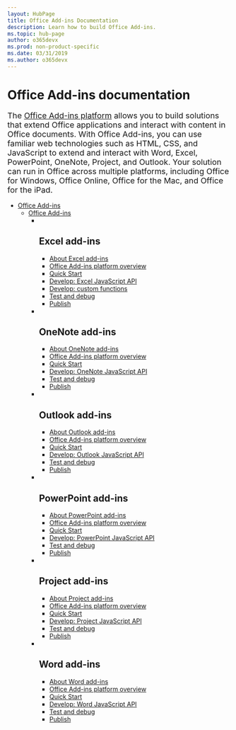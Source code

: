 ```yaml
---
layout: HubPage
title: Office Add-ins Documentation
description: Learn how to build Office Add-ins.
ms.topic: hub-page
author: o365devx
ms.prod: non-product-specific
ms.date: 03/31/2019
ms.author: o365devx
---
```

<div id="main" class="v2">
    <div class="container">
        <h1 class="screenReader">Office Add-ins documentation</h1>
        <p style="font-size: 1.12rem;margin-bottom: 1rem;">The <a href="/office/dev/add-ins/overview/office-add-ins">Office Add-ins platform</a> allows you to build solutions that extend Office applications and interact with content in Office documents. With Office Add-ins, you can use familiar web technologies such as HTML, CSS, and JavaScript to extend and interact with Word, Excel, PowerPoint, OneNote, Project, and Outlook. Your solution can run in Office across multiple platforms, including Office for Windows, Office Online, Office for the Mac, and Office for the iPad.</p>
        <ul class="pivots">
            <li>
                <a href="#add-ins">Office Add-ins</a>
                <ul id="add-ins">
                    <li>
                        <a href="#add-in-hosts">Office Add-ins</a>
                        <ul id="add-in-hosts" class="cardsL">
                            <li>
                              <div class="cardSize">
                                  <div class="cardPadding">
                                      <div class="card">
                                          <div class="cardImageOuter">
                                              <div class="cardImage">
                                                  <img src="images/index/ExcelLogoColor.svg" alt="" />
                                              </div>
                                          </div>
                                          <div class="cardText">
                                              <h2>Excel add-ins</h2>
                                              <ul class="noBullet">
                                              <li><a class="barLink" href="/office/dev/add-ins/excel/excel-add-ins-overview">About Excel add-ins</a></li>
                                              <li><a class="barLink" href="/office/dev/add-ins/overview/office-add-ins?context=office/dev/add-ins/excel/context">Office Add-ins platform overview</a></li>
                                              <li><a class="barLink" href="/office/dev/add-ins/quickstarts/excel-quickstart-jquery">Quick Start</a></li>
                                              <li><a class="barLink" href="/office/dev/add-ins/reference/overview/excel-add-ins-reference-overview">Develop: Excel JavaScript API</a></li>
                                              <li><a class="barLink" href="/office/dev/add-ins/excel/custom-functions-overview">Develop: custom functions</a></li>
                                              <li><a class="barLink" href="/office/dev/add-ins/testing/test-debug-office-add-ins?context=office/dev/add-ins/excel/context">Test and debug</a></li>
                                              <li><a class="barLink" href="/office/dev/add-ins/publish/publish?context=office/dev/add-ins/excel/context">Publish</a></li>
                                              </ul>
                                          </div>
                                      </div>
                                  </div>
                              </div>
                            </li>
                            <li>
                              <div class="cardSize">
                                  <div class="cardPadding">
                                      <div class="card">
                                          <div class="cardImageOuter">
                                              <div class="cardImage">
                                                  <img src="images/index/OneNoteLogoColor.svg" alt="" />
                                              </div>
                                          </div>
                                          <div class="cardText">
                                              <h2>OneNote add-ins</h2>
                                              <ul class="noBullet">
                                              <li><a class="barLink" href="/office/dev/add-ins/onenote/onenote-add-ins-programming-overview">About OneNote add-ins</a></li>
                                              <li><a class="barLink" href="/office/dev/add-ins/overview/office-add-ins?context=office/dev/add-ins/onenote/context">Office Add-ins platform overview</a></li>
                                              <li><a class="barLink" href="/office/dev/add-ins/quickstarts/onenote-quickstart">Quick Start</a></li>
                                              <li><a class="barLink" href="/office/dev/add-ins/reference/overview/onenote-add-ins-javascript-reference">Develop: OneNote JavaScript API</a></li>
                                              <li><a class="barLink" href="/office/dev/add-ins/testing/test-debug-office-add-ins?context=office/dev/add-ins/onenote/context">Test and debug</a></li>
                                              <li><a class="barLink" href="/office/dev/add-ins/publish/publish?context=office/dev/add-ins/onenote/context">Publish</a></li>
                                              </ul>
                                          </div>
                                  </div>
                              </div>
                            </li>
                            <li>
                              <div class="cardSize">
                                  <div class="cardPadding">
                                      <div class="card">
                                          <div class="cardImageOuter">
                                              <div class="cardImage">
                                                  <img src="images/index/OutlookLogoColor.svg" alt="" />
                                              </div>
                                          </div>
                                          <div class="cardText">
                                              <h2>Outlook add-ins</h2>
                                              <ul class="noBullet">
                                              <li><a class="barLink" href="/outlook/add-ins">About Outlook add-ins</a></li>
                                              <li><a class="barLink" href="/office/dev/add-ins/overview/office-add-ins?context=outlook/context">Office Add-ins platform overview</a></li>
                                              <li><a class="barLink" href="/outlook/add-ins/quick-start">Quick Start</a></li>
                                              <li><a class="barLink" href="/outlook/add-ins/apis">Develop: Outlook JavaScript API</a></li>
                                              <li><a class="barLink" href="/outlook/add-ins/testing-and-tips">Test and debug</a></li>
                                              <li><a class="barLink" href="/office/dev/add-ins/publish/publish?context=outlook/context">Publish</a></li>
                                              </ul>
                                          </div>
                                      </div>
                                  </div>
                              </div>
                            </li>
                            <li>
                              <div class="cardSize">
                                  <div class="cardPadding">
                                      <div class="card">
                                          <div class="cardImageOuter">
                                              <div class="cardImage">
                                                  <img src="images/index/PowerPointLogoColor.svg" alt="" />
                                              </div>
                                          </div>
                                          <div class="cardText">
                                              <h2>PowerPoint add-ins</h2>
                                              <ul class="noBullet">
                                              <li><a class="barLink" href="/office/dev/add-ins/powerpoint/powerpoint-add-ins">About PowerPoint add-ins</a></li>
                                              <li><a class="barLink" href="/office/dev/add-ins/overview/office-add-ins?context=office/dev/add-ins/powerpoint/context">Office Add-ins platform overview</a></li>
                                              <li><a class="barLink" href="/office/dev/add-ins/quickstarts/powerpoint-quickstart">Quick Start</a></li>
                                              <li><a class="barLink" href="/office/dev/add-ins/reference/requirement-sets/powerpoint-and-project-note?context=office/dev/add-ins/powerpoint/context">Develop: PowerPoint JavaScript API</a></li>
                                              <li><a class="barLink" href="/office/dev/add-ins/testing/test-debug-office-add-ins?context=office/dev/add-ins/powerpoint/context">Test and debug</a></li>
                                              <li><a class="barLink" href="/office/dev/add-ins/publish/publish?context=office/dev/add-ins/powerpoint/context">Publish</a></li>
                                              </ul>
                                          </div>
                                      </div>
                                  </div>
                              </div>
                            </li>
                            <li>
                              <div class="cardSize">
                                  <div class="cardPadding">
                                      <div class="card">
                                          <div class="cardImageOuter">
                                              <div class="cardImage">
                                                  <img src="images/index/ProjectLogoColor.svg" alt="" />
                                              </div>
                                          </div>
                                          <div class="cardText">
                                              <h2>Project add-ins</h2>
                                              <ul class="noBullet">
                                              <li><a class="barLink" href="/office/dev/add-ins/project/project-add-ins">About Project add-ins</a></li>
                                              <li><a class="barLink" href="/office/dev/add-ins/overview/office-add-ins?context=office/dev/add-ins/project/context">Office Add-ins platform overview</a></li>
                                              <li><a class="barLink" href="/office/dev/add-ins/quickstarts/project-quickstart">Quick Start</a></li>
                                              <li><a class="barLink" href="/office/dev/add-ins/reference/requirement-sets/powerpoint-and-project-note?context=office/dev/add-ins/project/context">Develop: Project JavaScript API</a></li>
                                              <li><a class="barLink" href="/office/dev/add-ins/testing/test-debug-office-add-ins?context=office/dev/add-ins/project/context">Test and debug</a></li>
                                              <li><a class="barLink" href="/office/dev/add-ins/publish/publish?context=office/dev/add-ins/project/context">Publish</a></li>
                                              </ul>
                                          </div>
                                      </div>
                                  </div>
                              </div>
                            </li>
                            <li>
                              <div class="cardSize">
                                  <div class="cardPadding">
                                      <div class="card">
                                          <div class="cardImageOuter">
                                              <div class="cardImage">
                                                  <img src="images/index/WordLogoColor.svg" alt="" />
                                              </div>
                                          </div>
                                          <div class="cardText">
                                              <h2>Word add-ins</h2>
                                              <ul class="noBullet">
                                              <li><a class="barLink" href="/office/dev/add-ins/word/word-add-ins-programming-overview">About Word add-ins</a></li>
                                              <li><a class="barLink" href="/office/dev/add-ins/overview/office-add-ins?context=office/dev/add-ins/word/context">Office Add-ins platform overview</a></li>
                                              <li><a class="barLink" href="/office/dev/add-ins/quickstarts/word-quickstart">Quick Start</a></li>
                                              <li><a class="barLink" href="/office/dev/add-ins/reference/overview/word-add-ins-reference-overview">Develop: Word JavaScript API</a></li>
                                              <li><a class="barLink" href="/office/dev/add-ins/testing/test-debug-office-add-ins?context=office/dev/add-ins/word/context">Test and debug</a></li>
                                              <li><a class="barLink" href="/office/dev/add-ins/publish/publish?context=office/dev/add-ins/word/context">Publish</a></li>
                                              </ul>
                                          </div>
                                      </div>
                                  </div>
                              </div>
                            </li>
                        </ul>
                    </li>
                </ul>
            </li>
        </ul>
    </div>
</div>